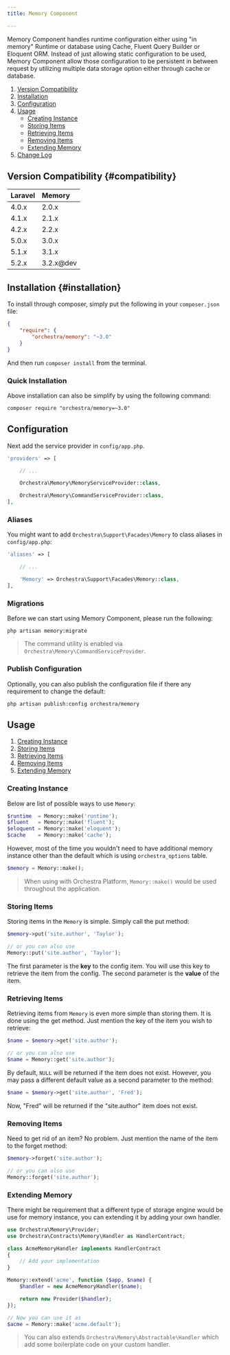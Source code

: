 ```yaml
---
title: Memory Component

---
```


Memory Component handles runtime configuration either using "in memory" Runtime or database using Cache, Fluent Query Builder or Eloquent ORM. Instead of just allowing static configuration to be used, Memory Component allow those configuration to be persistent in between request by utilizing multiple data storage option either through cache or database.

1. [Version Compatibility](#compatibility)
2. [Installation](#installation)
3. [Configuration](#configuration)
4. [Usage](#usage)
   - [Creating Instance](#create-instance)
   - [Storing Items](#storing-items)
   - [Retrieving Items](#retrieving-items)
   - [Removing Items](#removing-items)
   - [Extending Memory](#extending-memory)
5. [Change Log]({doc-url}/components/memory/changes#v3-2)

## Version Compatibility {#compatibility}

Laravel    | Memory
:----------|:----------
 4.0.x     | 2.0.x
 4.1.x     | 2.1.x
 4.2.x     | 2.2.x
 5.0.x     | 3.0.x
 5.1.x     | 3.1.x
 5.2.x     | 3.2.x@dev

<a name="installation"></a>
## Installation {#installation}

To install through composer, simply put the following in your `composer.json` file:

```json
{
    "require": {
        "orchestra/memory": "~3.0"
    }
}
```

And then run `composer install` from the terminal.

<a name="quick-installation"></a>
### Quick Installation

Above installation can also be simplify by using the following command:

    composer require "orchestra/memory=~3.0"

<a name="configuration"></a>
## Configuration

Next add the service provider in `config/app.php`.

```php
'providers' => [

    // ...

    Orchestra\Memory\MemoryServiceProvider::class,

    Orchestra\Memory\CommandServiceProvider::class,
],
```

### Aliases

You might want to add `Orchestra\Support\Facades\Memory` to class aliases in `config/app.php`:

```php
'aliases' => [

    // ...

    'Memory' => Orchestra\Support\Facades\Memory::class,
],
```

### Migrations

Before we can start using Memory Component, please run the following:

    php artisan memory:migrate

> The command utility is enabled via `Orchestra\Memory\CommandServiceProvider`.

### Publish Configuration

Optionally, you can also publish the configuration file if there any requirement to change the default:

    php artisan publish:config orchestra/memory

<a name="usage"></a>
## Usage

1. [Creating Instance](#create-instance)
2. [Storing Items](#storing-items)
3. [Retrieving Items](#retrieving-items)
4. [Removing Items](#removing-items)
5. [Extending Memory](#extending-memory)

<a name="create-instance"></a>
### Creating Instance

Below are list of possible ways to use `Memory`:

```php
$runtime  = Memory::make('runtime');
$fluent   = Memory::make('fluent');
$eloquent = Memory::make('eloquent');
$cache    = Memory::make('cache');
```

However, most of the time you wouldn't need to have additional memory instance other than the default which is using `orchestra_options` table.

```php
$memory = Memory::make();
```

> When using with Orchestra Platform, `Memory::make()` would be used throughout the application.

<a name="storing-items"></a>
### Storing Items

Storing items in the `Memory` is simple. Simply call the put method:

```php
$memory->put('site.author', 'Taylor');

// or you can also use
Memory::put('site.author', 'Taylor');
```

The first parameter is the **key** to the config item. You will use this key to retrieve the item from the config. The second parameter is the **value** of the item.

<a name="retrieving-items"></a>
### Retrieving Items

Retrieving items from `Memory` is even more simple than storing them. It is done using the get method. Just mention the key of the item you wish to retrieve:

```php
$name = $memory->get('site.author');

// or you can also use
$name = Memory::get('site.author');
```

By default, `NULL` will be returned if the item does not exist. However, you may pass a different default value as a second parameter to the method:

```php
$name = $memory->get('site.author', 'Fred');
```

Now, "Fred" will be returned if the "site.author" item does not exist.

<a name="removing-items"></a>
### Removing Items

Need to get rid of an item? No problem. Just mention the name of the item to the forget method:

```php
$memory->forget('site.author');

// or you can also use
Memory::forget('site.author');
```

<a name="extending-memory"></a>
### Extending Memory

There might be requirement that a different type of storage engine would be use for memory instance, you can extending it by adding your own handler.

```php
use Orchestra\Memory\Provider;
use Orchestra\Contracts\Memory\Handler as HandlerContract;

class AcmeMemoryHandler implements HandlerContract
{
    // Add your implementation
}

Memory::extend('acme', function ($app, $name) {
    $handler = new AcmeMemoryHandler($name);

    return new Provider($handler);
});

// Now you can use it as
$acme = Memory::make('acme.default');
```

> You can also extends `Orchestra\Memory\Abstractable\Handler` which add some boilerplate code on your custom handler.
